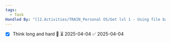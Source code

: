 ```yaml
---
tags:
  - Task
Handled By: "[[2.Activities/TRAIN_Personal OS/Get lvl 1 - Using file backlog 2025-04-04-1115.md|Get lvl 1 - Using file backlog 2025-04-04-1115]]"
---
```





- [x] Think long and hard 🔽 ⏳ 2025-04-04 ✅ 2025-04-04